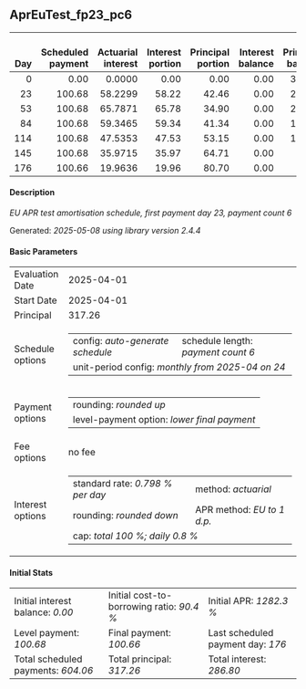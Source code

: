 <h2>AprEuTest_fp23_pc6</h2>
<table>
    <thead style="vertical-align: bottom;">
        <th style="text-align: right;">Day</th>
        <th style="text-align: right;">Scheduled payment</th>
        <th style="text-align: right;">Actuarial interest</th>
        <th style="text-align: right;">Interest portion</th>
        <th style="text-align: right;">Principal portion</th>
        <th style="text-align: right;">Interest balance</th>
        <th style="text-align: right;">Principal balance</th>
        <th style="text-align: right;">Total actuarial interest</th>
        <th style="text-align: right;">Total interest</th>
        <th style="text-align: right;">Total principal</th>
    </thead>
    <tr style="text-align: right;">
        <td class="ci00">0</td>
        <td class="ci01" style="white-space: nowrap;">0.00</td>
        <td class="ci02">0.0000</td>
        <td class="ci03">0.00</td>
        <td class="ci04">0.00</td>
        <td class="ci05">0.00</td>
        <td class="ci06">317.26</td>
        <td class="ci07">0.0000</td>
        <td class="ci08">0.00</td>
        <td class="ci09">0.00</td>
    </tr>
    <tr style="text-align: right;">
        <td class="ci00">23</td>
        <td class="ci01" style="white-space: nowrap;">100.68</td>
        <td class="ci02">58.2299</td>
        <td class="ci03">58.22</td>
        <td class="ci04">42.46</td>
        <td class="ci05">0.00</td>
        <td class="ci06">274.80</td>
        <td class="ci07">58.2299</td>
        <td class="ci08">58.22</td>
        <td class="ci09">42.46</td>
    </tr>
    <tr style="text-align: right;">
        <td class="ci00">53</td>
        <td class="ci01" style="white-space: nowrap;">100.68</td>
        <td class="ci02">65.7871</td>
        <td class="ci03">65.78</td>
        <td class="ci04">34.90</td>
        <td class="ci05">0.00</td>
        <td class="ci06">239.90</td>
        <td class="ci07">124.0170</td>
        <td class="ci08">124.00</td>
        <td class="ci09">77.36</td>
    </tr>
    <tr style="text-align: right;">
        <td class="ci00">84</td>
        <td class="ci01" style="white-space: nowrap;">100.68</td>
        <td class="ci02">59.3465</td>
        <td class="ci03">59.34</td>
        <td class="ci04">41.34</td>
        <td class="ci05">0.00</td>
        <td class="ci06">198.56</td>
        <td class="ci07">183.3635</td>
        <td class="ci08">183.34</td>
        <td class="ci09">118.70</td>
    </tr>
    <tr style="text-align: right;">
        <td class="ci00">114</td>
        <td class="ci01" style="white-space: nowrap;">100.68</td>
        <td class="ci02">47.5353</td>
        <td class="ci03">47.53</td>
        <td class="ci04">53.15</td>
        <td class="ci05">0.00</td>
        <td class="ci06">145.41</td>
        <td class="ci07">230.8987</td>
        <td class="ci08">230.87</td>
        <td class="ci09">171.85</td>
    </tr>
    <tr style="text-align: right;">
        <td class="ci00">145</td>
        <td class="ci01" style="white-space: nowrap;">100.68</td>
        <td class="ci02">35.9715</td>
        <td class="ci03">35.97</td>
        <td class="ci04">64.71</td>
        <td class="ci05">0.00</td>
        <td class="ci06">80.70</td>
        <td class="ci07">266.8703</td>
        <td class="ci08">266.84</td>
        <td class="ci09">236.56</td>
    </tr>
    <tr style="text-align: right;">
        <td class="ci00">176</td>
        <td class="ci01" style="white-space: nowrap;">100.66</td>
        <td class="ci02">19.9636</td>
        <td class="ci03">19.96</td>
        <td class="ci04">80.70</td>
        <td class="ci05">0.00</td>
        <td class="ci06">0.00</td>
        <td class="ci07">286.8338</td>
        <td class="ci08">286.80</td>
        <td class="ci09">317.26</td>
    </tr>
</table>
<h4>Description</h4>
<p><i>EU APR test amortisation schedule, first payment day 23, payment count 6</i></p>
<p>Generated: <i>2025-05-08 using library version 2.4.4</i></p>
<h4>Basic Parameters</h4>
<table>
    <tr>
        <td>Evaluation Date</td>
        <td>2025-04-01</td>
    </tr>
    <tr>
        <td>Start Date</td>
        <td>2025-04-01</td>
    </tr>
    <tr>
        <td>Principal</td>
        <td>317.26</td>
    </tr>
    <tr>
        <td>Schedule options</td>
        <td>
            <table>
                <tr>
                    <td>config: <i>auto-generate schedule</i></td>
                    <td>schedule length: <i><i>payment count</i> 6</i></td>
                </tr>
                <tr>
                    <td colspan="2" style="white-space: nowrap;">unit-period config: <i>monthly from 2025-04 on 24</i></td>
                </tr>
            </table>
        </td>
    </tr>
    <tr>
        <td>Payment options</td>
        <td>
            <table>
                <tr>
                    <td>rounding: <i>rounded up</i></td>
                </tr>
                <tr>
                    <td>level-payment option: <i>lower&nbsp;final&nbsp;payment</i></td>
                </tr>
            </table>
        </td>
    </tr>
    <tr>
        <td>Fee options</td>
        <td>no fee
        </td>
    </tr>
    <tr>
        <td>Interest options</td>
        <td>
            <table>
                <tr>
                    <td>standard rate: <i>0.798 % per day</i></td>
                    <td>method: <i>actuarial</i></td>
                </tr>
                <tr>
                    <td>rounding: <i>rounded down</i></td>
                    <td>APR method: <i>EU to 1 d.p.</i></td>
                </tr>
                <tr>
                    <td colspan="2">cap: <i>total 100 %; daily 0.8 %</td>
                </tr>
            </table>
        </td>
    </tr>
</table>
<h4>Initial Stats</h4>
<table>
    <tr>
        <td>Initial interest balance: <i>0.00</i></td>
        <td>Initial cost-to-borrowing ratio: <i>90.4 %</i></td>
        <td>Initial APR: <i>1282.3 %</i></td>
    </tr>
    <tr>
        <td>Level payment: <i>100.68</i></td>
        <td>Final payment: <i>100.66</i></td>
        <td>Last scheduled payment day: <i>176</i></td>
    </tr>
    <tr>
        <td>Total scheduled payments: <i>604.06</i></td>
        <td>Total principal: <i>317.26</i></td>
        <td>Total interest: <i>286.80</i></td>
    </tr>
</table>